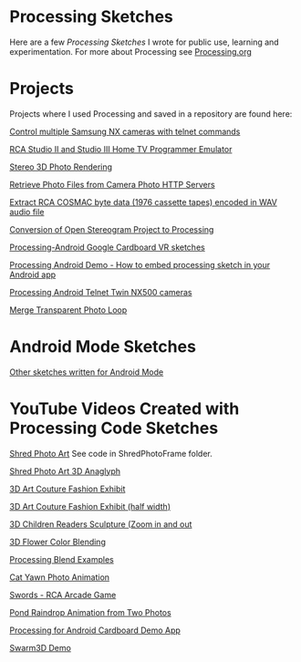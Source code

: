 # Processing Sketches
Here are a few _Processing Sketches_ I wrote for public use, learning and experimentation.
For more about Processing see [Processing.org](https://processing.org/)

# Projects
Projects where I used Processing and saved in a repository are found here:

[Control multiple Samsung NX cameras with telnet commands](https://github.com/ajavamind/Multi-NX-Camera-Control)

[RCA Studio II and Studio III Home TV Programmer Emulator](https://github.com/ajavamind/rca-studio2)

[Stereo 3D Photo Rendering](https://github.com/ajavamind/StereoRenderExample)

[Retrieve Photo Files from Camera Photo HTTP Servers](https://github.com/ajavamind/GetFiles)

[Extract RCA COSMAC byte data (1976 cassette tapes) encoded in WAV audio file](https://github.com/ajavamind/Extract-WAV-Data)

[Conversion of Open Stereogram Project to Processing](https://github.com/ajavamind/OpenStereogram)

[Processing-Android Google Cardboard VR sketches](https://github.com/ajavamind/Processing-Cardboard)

[Processing Android Demo - How to embed processing sketch in your Android app](https://github.com/ajavamind/ProcessingAndroidDemo)

[Processing Android Telnet Twin NX500 cameras](https://github.com/ajavamind/ProcessingAndroidTelnetTwinNX500)

[Merge Transparent Photo Loop](https://github.com/ajavamind/MergeTransparentPhotoLoop)

# Android Mode Sketches

[Other sketches written for Android Mode](https://github.com/ajavamind/processing-android)

# YouTube Videos Created with Processing Code Sketches

  
[Shred Photo Art](https://youtu.be/zT58Xq-SjjI)  See code in ShredPhotoFrame folder.

[Shred Photo Art 3D Anaglyph](https://youtu.be/eS2jV-pJ1VI)

[3D Art Couture Fashion Exhibit](https://youtu.be/E1qOhr-95Xw)

[3D Art Couture Fashion Exhibit (half width)](https://youtu.be/v7Q8BkmMUdw)

[3D Children Readers Sculpture (Zoom in and out](https://youtu.be/5adfnIxg5yk)

[3D Flower Color Blending](https://youtu.be/yEtTXWjYyvc)

[Processing Blend Examples](https://youtu.be/cKkwaVFYCd4)

[Cat Yawn Photo Animation](https://youtu.be/tjVFPhWwpE0)

[Swords - RCA Arcade Game](https://youtu.be/xbSNnIyc1K4)

[Pond Raindrop Animation from Two Photos](https://youtu.be/biUsRet6-xI)

[Processing for Android Cardboard Demo App](https://youtu.be/zs7SNsNCpqA)

[Swarm3D Demo](https://youtu.be/90Q82x0HjRg)
 
